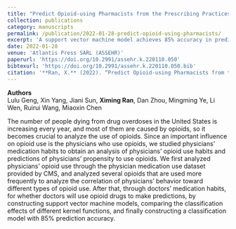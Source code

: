 ```yaml
---
title: "Predict Opioid-using Pharmacists from the Prescribing Practices Based on SVM Classification Model"
collection: publications
category: manuscripts
permalink: /publication/2022-01-28-predict-opioid-using-pharmacists/
excerpt: 'A support vector machine model achieves 85% accuracy in predicting pharmacists’ propensity to prescribe opioids using CMS prescribing data.'
date: 2022-01-28
venue: 'Atlantis Press SARL (ASSEHR)'
paperurl: 'https://doi.org/10.2991/assehr.k.220110.050'
bibtexurl: 'https://doi.org/10.2991/assehr.k.220110.050.bib'
citation: '**Ran, X.** (2022). “Predict Opioid-using Pharmacists from the Prescribing Practices Based on SVM Classification Model.” In: Proceedings of the International Conference on Applied Science, Engineering and Healthcare Research (ASSEHR). Atlantis Press SARL. doi:10.2991/assehr.k.220110.050'
---
```

**Authors**  
Lulu Geng, Xin Yang, Jiani Sun, **Ximing Ran**, Dan Zhou, Mingming Ye, Li Wen, Ruirui Wang, Miaoxin Chen  


The number of people dying from drug overdoses in the United States is increasing every year, and most of them are caused by opioids, so it becomes crucial to analyze the use of opioids. Since an important influence on opioid use is the physicians who use opioids, we studied physicians’ medication habits to obtain an analysis of physicians’ opioid use habits and predictions of physicians’ propensity to use opioids. We first analyzed physicians’ opioid use through the physician medication use dataset provided by CMS, and analyzed several opioids that are used more frequently to analyze the correlation of physicians’ behavior toward different types of opioid use. After that, through doctors’ medication habits, for whether doctors will use opioid drugs to make predictions, by constructing support vector machine models, comparing the classification effects of different kernel functions, and finally constructing a classification model with 85% prediction accuracy.


